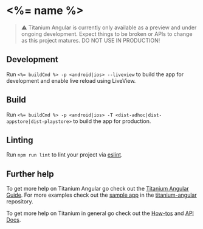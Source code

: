 # <%= name %>

> ⚠️ Titanium Angular is currently only available as a preview and under ongoing development. Expect things to be broken or APIs to change as this project matures. DO NOT USE IN PRODUCTION!

## Development

Run `<%= buildCmd %> -p <android|ios> --liveview` to build the app for development and enable live reload using LiveView.

## Build

Run `<%= buildCmd %> -p <android|ios> -T <dist-adhoc|dist-appstore|dist-playstore>` to build the app for production.

## Linting

Run `npm run lint` to lint your project via [eslint](https://eslint.org/).

## Further help

To get more help on Titanium Angular go check out the [Titanium Angular Guide](https://titaniumsdk.com/guide/Titanium_SDK/Titanium_SDK_Guide/Titanium_and_Angular/). For more examples check out the [sample app](https://github.com/appcelerator/titanium-angular/tree/master/ti-angular-example) in the [titanium-angular](https://github.com/appcelerator/titanium-angular) repository.

To get more help on Titanium in general go check out the [How-tos](https://titaniumsdk.com/guide/Titanium_SDK/Titanium_SDK_How-tos/) and [API Docs](https://titaniumsdk.com/api/).
